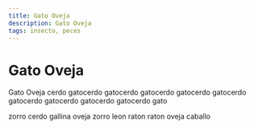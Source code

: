 ```yaml
---
title: Gato Oveja
description: Gato Oveja
tags: insecto, peces
---
```


# Gato Oveja

Gato Oveja cerdo gatocerdo gatocerdo gatocerdo gatocerdo gatocerdo gatocerdo gatocerdo gatocerdo gatocerdo gato

zorro cerdo gallina oveja zorro leon raton raton oveja caballo